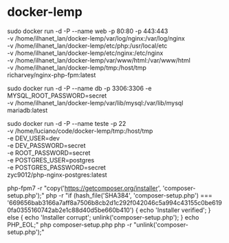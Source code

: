 # docker-lemp

sudo docker run -d -P --name web -p 80:80 -p 443:443 \
-v /home/ilhanet_lan/docker-lemp/var/log/nginx:/var/log/nginx \
-v /home/ilhanet_lan/docker-lemp/etc/php:/usr/local/etc \
-v /home/ilhanet_lan/docker-lemp/etc/nginx:/etc/nginx \
-v /home/ilhanet_lan/docker-lemp/var/www/html:/var/www/html \
-v /home/ilhanet_lan/docker-lemp/tmp:/host/tmp \
richarvey/nginx-php-fpm:latest

sudo docker run -d -P --name db -p 3306:3306 -e MYSQL_ROOT_PASSWORD=secret \
-v /home/ilhanet_lan/docker-lemp/var/lib/mysql:/var/lib/mysql \
mariadb:latest

sudo docker run -d -P --name teste -p 22 \
-v /home/luciano/code/docker-lemp/tmp:/host/tmp \
-e DEV_USER=dev \
-e DEV_PASSWORD=secret \
-e ROOT_PASSWORD=secret \
-e POSTGRES_USER=postgres \
-e POSTGRES_PASSWORD=secret \
zyc9012/php-nginx-postgres:latest



php-fpm7 -r "copy('https://getcomposer.org/installer', 'composer-setup.php');"
php -r "if (hash_file('SHA384', 'composer-setup.php') === '669656bab3166a7aff8a7506b8cb2d1c292f042046c5a994c43155c0be6190fa0355160742ab2e1c88d40d5be660b410') { echo 'Installer verified'; } else { echo 'Installer corrupt'; unlink('composer-setup.php'); } echo PHP_EOL;"
php composer-setup.php
php -r "unlink('composer-setup.php');"

